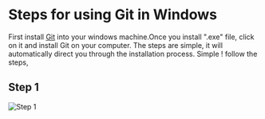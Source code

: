 # Steps for using Git in Windows

First install [Git](http://git-scm.com/download/win) into your windows machine.Once you install ".exe" file, click on it and install Git on your computer. The steps are simple, it will automatically direct you through the installation process. Simple ! follow the steps,
 ## Step 1
 ![Step 1](D:/Nirosha/Git/s1.png)
 
 
